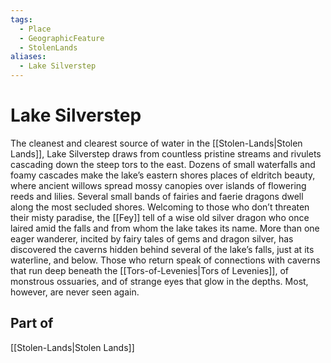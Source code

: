 ```yaml
---
tags:
  - Place
  - GeographicFeature
  - StolenLands
aliases:
  - Lake Silverstep
---
```

# Lake Silverstep
The cleanest and clearest source of water in the [[Stolen-Lands|Stolen Lands]], Lake Silverstep draws from countless pristine streams and rivulets cascading down the steep tors to the east. Dozens of small waterfalls and foamy cascades make the lake’s eastern shores places of eldritch beauty, where ancient willows spread mossy canopies over islands of flowering reeds and lilies. Several small bands of fairies and faerie dragons dwell along the most secluded shores. Welcoming to those who don’t threaten their misty paradise, the [[Fey]] tell of a wise old silver dragon who once laired amid the falls and from whom the lake takes its name. More than one eager wanderer, incited by fairy tales of gems and dragon silver, has discovered the caverns hidden behind several of the lake’s falls, just at its waterline, and below. Those who return speak of connections with caverns that run deep beneath the [[Tors-of-Levenies|Tors of Levenies]], of monstrous ossuaries, and of strange eyes that glow in the depths. Most, however, are never seen again.

## Part of
[[Stolen-Lands|Stolen Lands]]